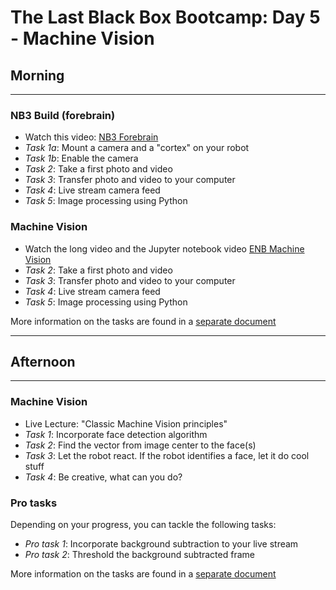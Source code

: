 # The Last Black Box Bootcamp: Day 5 - Machine Vision

## Morning

----

### NB3 Build (forebrain)

- Watch this video: [NB3 Forebrain](https://vimeo.com/628545232)
- *Task 1a*: Mount a camera and a "cortex" on your robot
- *Task 1b*: Enable the camera
- *Task 2*: Take a first photo and video
- *Task 3*: Transfer photo and video to your computer
- *Task 4*: Live stream camera feed
- *Task 5*: Image processing using Python

### Machine Vision

- Watch the long video and the Jupyter notebook video [ENB Machine Vision](https://drive.google.com/drive/folders/1IFq9GW5x4-vth9P_7aa9M0LPKJwn1hfv?usp=sharing)
- *Task 2*: Take a first photo and video
- *Task 3*: Transfer photo and video to your computer
- *Task 4*: Live stream camera feed
- *Task 5*: Image processing using Python

More information on the tasks are found in a [separate document](Morning.md)

----

## Afternoon

----

### Machine Vision

- Live Lecture: "Classic Machine Vision principles"
- *Task 1*: Incorporate face detection algorithm
- *Task 2*: Find the vector from image center to the face(s)
- *Task 3*: Let the robot react. If the robot identifies a face, let it do cool stuff
- *Task 4*: Be creative, what can you do?

### Pro tasks

Depending on your progress, you can tackle the following tasks:

- *Pro task 1*: Incorporate background subtraction to your live stream
- *Pro task 2*: Threshold the background subtracted frame

More information on the tasks are found in a [separate document](Afternoon.md)